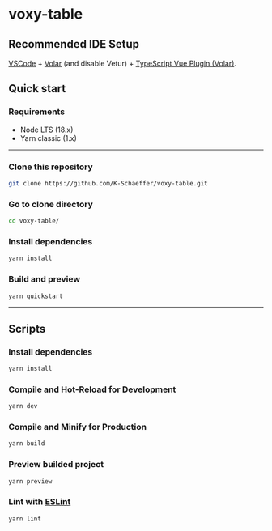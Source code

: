 # voxy-table

## Recommended IDE Setup

[VSCode](https://code.visualstudio.com/) + [Volar](https://marketplace.visualstudio.com/items?itemName=Vue.volar) (and disable Vetur) + [TypeScript Vue Plugin (Volar)](https://marketplace.visualstudio.com/items?itemName=Vue.vscode-typescript-vue-plugin).

## Quick start

### Requirements

- Node LTS (18.x)
- Yarn classic (1.x)

---

### Clone this repository

```sh
git clone https://github.com/K-Schaeffer/voxy-table.git
```

### Go to clone directory

```sh
cd voxy-table/
```

### Install dependencies

```sh
yarn install
```

### Build and preview

```sh
yarn quickstart
```

---

## Scripts

### Install dependencies

```sh
yarn install
```

### Compile and Hot-Reload for Development

```sh
yarn dev
```

### Compile and Minify for Production

```sh
yarn build
```

### Preview builded project

```sh
yarn preview
```

### Lint with [ESLint](https://eslint.org/)

```sh
yarn lint
```
